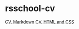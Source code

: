 # rsschool-cv

[CV. Markdown](https://andrplko.github.io/rsschool-cv/cv)
[CV. HTML and CSS](https://andrplko.github.io/rsschool-cv/)